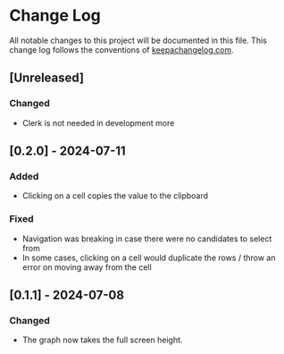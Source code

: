 # Change Log
All notable changes to this project will be documented in this file. This change
log follows the conventions of [keepachangelog.com](http://keepachangelog.com/).

## [Unreleased]

### Changed
- Clerk is not needed in development more

## [0.2.0] - 2024-07-11
### Added
- Clicking on a cell copies the value to the clipboard

### Fixed
- Navigation was breaking in case there were no candidates to select from
- In some cases, clicking on a cell would duplicate the rows / throw an error on moving away from the cell

## [0.1.1] - 2024-07-08
### Changed
- The graph now takes the full screen height.
